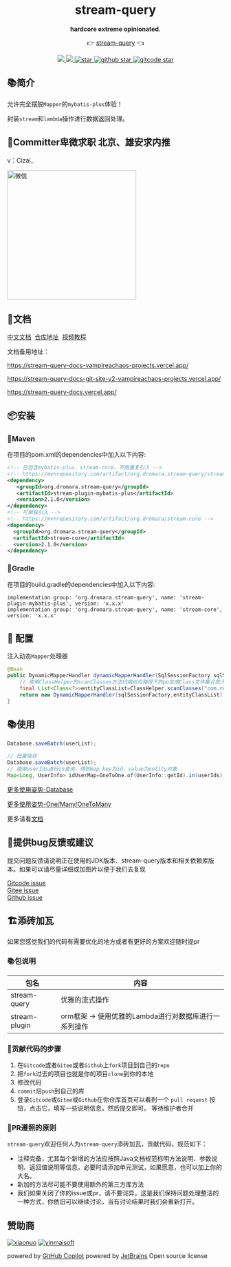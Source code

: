<h1 align="center">stream-query</h1>
<p align="center">
  <strong>hardcore extreme opinionated.</strong>
</p>
<p align="center">
	👉 <a href="http://stream-query.dromara.org/">stream-query</a> 👈
</p>
<p align="center">
    <a target="_blank" href="https://search.maven.org/artifact/org.dromara.stream-query/stream-query">
        <img src="https://img.shields.io/maven-central/v/org.dromara.stream-query/stream-query.svg?label=Maven%20Central" />
    </a>
    <a target="_blank" href='https://www.apache.org/licenses/LICENSE-2.0.html'>
        <img src='https://img.shields.io/badge/license-Apache%202-4EB1BA.svg'/>
    </a>	
    <a target="_blank" href='https://gitee.com/dromara/stream-query'>
        <img src='https://gitee.com/dromara/stream-query/badge/star.svg' alt='star'/>
    </a>
    <a target="_blank" href='https://github.com/dromara/stream-query'>
        <img src="https://img.shields.io/github/stars/dromara/stream-query.svg?style=social" alt="github star"/>
    </a>
	<a target="_blank" href='https://gitcode.com/dromara/stream-query'>
		<img src="https://gitcode.com/dromara/stream-query/star/badge.svg" alt="gitcode star"/>
	</a>
</p> 

## 📚简介

允许完全摆脱`Mapper`的`mybatis-plus`体验！

封装`stream`和`lambda`操作进行数据返回处理。

## 🍺Committer卑微求职 北京、雄安求内推
v：Cizai_

<img src="https://zang-1307996497.cos.ap-beijing.myqcloud.com/undefinedWechatIMG379.jpg" alt="微信" width="300px">

## 📝文档

[中文文档](http://stream-query.dromara.org)
&nbsp;[仓库地址](https://gitee.com/dromara/stream-query)
&nbsp;[视频教程](https://www.bilibili.com/video/BV1UP411F7Ai)

文档备用地址：

https://stream-query-docs-vampireachaos-projects.vercel.app/

https://stream-query-docs-git-site-v2-vampireachaos-projects.vercel.app/

https://stream-query-docs.vercel.app/

## 📦安装

### 🍊Maven

在项目的pom.xml的dependencies中加入以下内容:

```xml
<!-- 已包含mybatis-plus、stream-core、不用重复引入 -->
<!-- https://mvnrepository.com/artifact/org.dromara.stream-query/stream-plugin-mybatis-plus -->
<dependency>
   <groupId>org.dromara.stream-query</groupId>
   <artifactId>stream-plugin-mybatis-plus</artifactId>
   <version>2.1.0</version>
</dependency>
<!-- 可单独引入 -->
<!-- https://mvnrepository.com/artifact/org.dromara/stream-core -->
<dependency>
  <groupId>org.dromara.stream-query</groupId>
  <artifactId>stream-core</artifactId>
  <version>2.1.0</version>
</dependency>
```

### 🍊Gradle

在项目的build.gradle的dependencies中加入以下内容:

```Gradle
implementation group: 'org.dromara.stream-query', name: 'stream-plugin-mybatis-plus', version: 'x.x.x'
implementation group: 'org.dromara.stream-query', name: 'stream-core', version: 'x.x.x'
```

## 🔧 配置

注入动态`Mapper`处理器

```java
@Bean
public DynamicMapperHandler dynamicMapperHandler(SqlSessionFactory sqlSessionFactory) throws Exception {
    // 使用ClassHelper的scanClasses方法扫描对应路径下的po生成Class文件集合放入第二个参数就可以了
    final List<Class<?>>entityClassList=ClassHelper.scanClasses("com.ruben.pojo.po");
    return new DynamicMapperHandler(sqlSessionFactory,entityClassList);
}
```

## 📚使用

```java
Database.saveBatch(userList);
```

```java
// 批量保存
Database.saveBatch(userList);
// 使用userIds进行in查询，得到map key为id，value为entity对象
Map<Long, UserInfo> idUserMap=OneToOne.of(UserInfo::getId).in(userIds).query();
```

[更多使用姿势-Database](http://stream-query.dromara.org/pages/454a9b/)

[更多使用姿势-One/Many/OneToMany](http://stream-query.dromara.org/pages/4f06cd/)

更多请看[文档](http://stream-query.dromara.org)

## 🐞提供bug反馈或建议

提交问题反馈请说明正在使用的JDK版本、stream-query版本和相关依赖库版本。如果可以请尽量详细或加图片以便于我们去复现

[Gitcode issue](https://gitcode.com/dromara/stream-query/issues)<br/>
[Gitee issue](https://gitee.com/dromara/stream-query/issues)<br/>
[Github issue](https://github.com/dromara/stream-query/issues)

## 🏗️添砖加瓦️

如果您感觉我们的代码有需要优化的地方或者有更好的方案欢迎随时提pr

### 📚包说明

| 包名            | 内容                              |
|---------------|---------------------------------|
| stream-query  | 优雅的流式操作                         |
| stream-plugin | orm框架 -> 使用优雅的Lambda进行对数据库进行一系列操作 |

### 🐾贡献代码的步骤

1. 在`Gitcode`或者`Gitee`或者`Github`上`fork`项目到自己的`repo`
2. 把`fork`过去的项目也就是你的项目`clone`到你的本地
3. 修改代码
4. `commit`后`push`到自己的库
5. 登录`Gitcode`或`Gitee`或`Github`在你仓库首页可以看到一个 `pull request` 按钮，点击它，填写一些说明信息，然后提交即可。
   等待维护者合并

### 📐PR遵照的原则

`stream-query`欢迎任何人为`stream-query`添砖加瓦，贡献代码，规范如下：

- 注释完备，尤其每个新增的方法应按照Java文档规范标明方法说明、参数说明、返回值说明等信息，必要时请添加单元测试，如果愿意，也可以加上你的大名。
- 新加的方法尽可能不要使用额外的第三方库方法
- 我们如果关闭了你的issue或pr，请不要诧异，这是我们保持问题处理整洁的一种方式，你依旧可以继续讨论，当有讨论结果时我们会重新打开。


## 赞助商

[![xiaonuo](https://plus.hutool.cn/images/ad/xiaonuo_banner.jpg)](https://www.xiaonuo.vip/?from=stream-query)
[![yinmaisoft](https://plus.hutool.cn/images/zz/yinmaisoft.jpg)](https://www.jnpfsoft.com/index.html?from=stream-query)

powered by [GitHub Copilot](https://copilot.github.com)
powered by [JetBrains](https://www.jetbrains.com) Open source license




